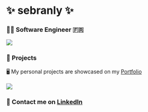 <h1>✨ sebranly ✨</h1>
<h3>👨‍💻 Software Engineer 🇫🇷</h3>

<div><img src="https://github-readme-stats.vercel.app/api/top-langs/?username=sebranly&theme=radical&exclude_repo=tic-tac-toe,react-awesome-query-builder&langs_count=10&layout=compact" /></div>

<h3>🎨 Projects</h3>

<div>🖥️ My personal projects are showcased on my <a href="https://sebranly.github.io/portfolio/">Portfolio</a></div>
<br />
<div><a href="https://github.com/sebranly/portfolio"><img src="https://github-readme-stats.vercel.app/api/pin?username=sebranly&repo=portfolio" /></a></div>

<h3>🤝 Contact me on <a href="https://www.linkedin.com/in/sebastienbranly/">LinkedIn</a></h3>

